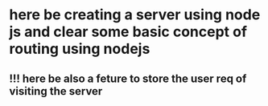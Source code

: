<h1>here be creating a server using node js and clear some basic concept of routing using nodejs</h1>
<h2>!!! here be also a feture to store the user req  of visiting the server </h2>

